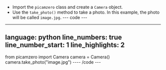 - Import the `picamzero` class and create a `Camera` object.
- Use the `take_photo()` method to take a photo. In this example, the photo will be called `image.jpg`.
--- code ---
---
language: python
line_numbers: true
line_number_start: 1 
line_highlights: 2
---
from picamzero import Camera
camera = Camera()
camera.take_photo("image.jpg")
---- /code ---




